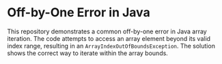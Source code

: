 # Off-by-One Error in Java

This repository demonstrates a common off-by-one error in Java array iteration. The code attempts to access an array element beyond its valid index range, resulting in an `ArrayIndexOutOfBoundsException`.  The solution shows the correct way to iterate within the array bounds.